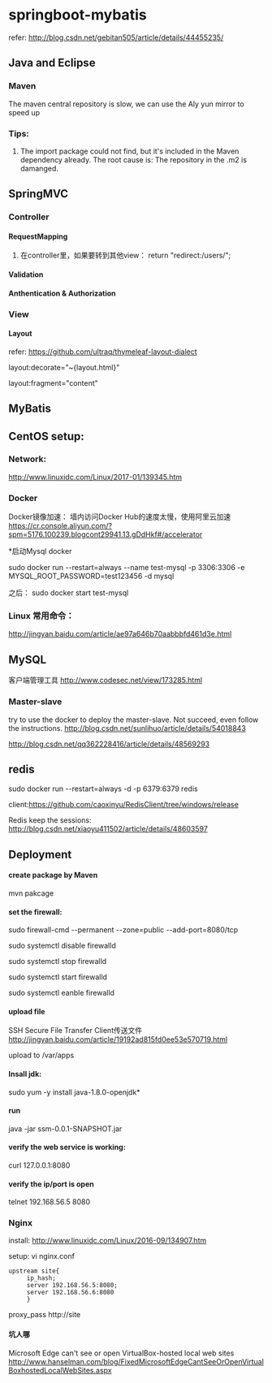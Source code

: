 
# springboot-mybatis

refer: http://blog.csdn.net/gebitan505/article/details/44455235/

## Java and Eclipse

### Maven
The maven central repository is slow, we can use the Aly yun mirror to speed up

### Tips:

1. The import package could not find, but it's included in the Maven dependency already. The root cause is: The repository in the .m2 is damanged.  

## SpringMVC
### Controller
#### RequestMapping
1. 在controller里，如果要转到其他view：
    return "redirect:/users/";


#### Validation

#### Anthentication & Authorization

### View
#### Layout
 refer: https://github.com/ultraq/thymeleaf-layout-dialect

 layout:decorate="~{layout.html}"

layout:fragment="content"


## MyBatis 

## CentOS setup:

### Network:

http://www.linuxidc.com/Linux/2017-01/139345.htm

### Docker
Docker镜像加速：
墙内访问Docker Hub的速度太慢，使用阿里云加速
https://cr.console.aliyun.com/?spm=5176.100239.blogcont29941.13.gDdHkf#/accelerator


*启动Mysql docker

sudo docker run --restart=always --name test-mysql -p 3306:3306 -e MYSQL_ROOT_PASSWORD=test123456 -d mysql

之后：
sudo docker start test-mysql

### Linux 常用命令：

http://jingyan.baidu.com/article/ae97a646b70aabbbfd461d3e.html


## MySQL

客户端管理工具
http://www.codesec.net/view/173285.html

### Master-slave
try to use the docker to deploy the master-slave. Not succeed, even follow the instructions. 
http://blog.csdn.net/sunlihuo/article/details/54018843

http://blog.csdn.net/qq362228416/article/details/48569293

## redis
sudo docker run --restart=always -d -p 6379:6379 redis

client:https://github.com/caoxinyu/RedisClient/tree/windows/release

Redis keep the sessions:
http://blog.csdn.net/xiaoyu411502/article/details/48603597

## Deployment
#### create package by Maven
mvn pakcage

#### set the firewall:

sudo firewall-cmd --permanent --zone=public --add-port=8080/tcp

sudo systemctl disable firewalld

sudo systemctl stop firewalld

sudo systemctl start firewalld

sudo systemctl eanble firewalld


#### upload file
SSH Secure File Transfer Client传送文件
http://jingyan.baidu.com/article/19192ad815fd0ee53e570719.html

upload to /var/apps


#### Insall jdk: 
sudo yum -y install java-1.8.0-openjdk*

#### run
java -jar ssm-0.0.1-SNAPSHOT.jar

#### verify the web service is working:
curl 127.0.0.1:8080

#### verify the ip/port is open
telnet 192.168.56.5 8080

### Nginx
install: 
http://www.linuxidc.com/Linux/2016-09/134907.htm

setup: vi nginx.conf
    
    upstream site{
         ip_hash;
         server 192.168.56.5:8080;
         server 192.168.56.6:8080
         }
         
   proxy_pass http://site


#### 坑人哪
Microsoft Edge can't see or open VirtualBox-hosted local web sites
http://www.hanselman.com/blog/FixedMicrosoftEdgeCantSeeOrOpenVirtualBoxhostedLocalWebSites.aspx
